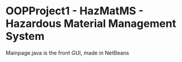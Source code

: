# OOPProject1 - HazMatMS - Hazardous Material Management System

Mainpage.java is the front GUI, made in NetBeans

